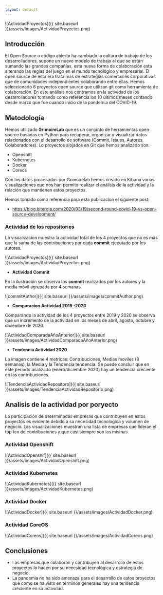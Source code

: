 ```yaml
---
layout: default
---
```



![ActividadProyectos]({{ site.baseurl }}/assets/images/ActividadProyectos.png)



## **Introducción**

El Open Source o código abierto ha cambiado la cultura de trabajo de los desarrolladores, supone un nuevo modelo de trabajo al que se están sumando las grandes compañías, esta nueva forma de colaboración esta alterando las reglas del juego en el mundo tecnológico y empresarial. El open source de esta era trata mas de estrategias comerciales corporativas que de comunidades independientes colaborando entre ellas. 
Hemos seleccionado 6 proyectos open source que utilizan git como herramienta de colaboración. En este análisis nos centramos en la actividad de los desarrolladores tomando como referencia los 10 últimos meses contando desde marzo que fue cuando inicio de la pandemia del COVID-19.

## **Metodología**

Hemos utilizado **GrimoireLab** que es un conjunto de herramientas  open source basadas en Python para recuperar, organizar y visualizar datos relacionados con el desarrollo de software (Commit, Issues, Autores, Colaboradores).
Lo proyectos alojados en Git que hemos analizado son:

* Openshift
* Kubernetes
* Docker
* Coreos


Con los datos procesados por Grimoirelab hemos creado  en Kibana varias visualizaciones que nos han permito realizar el análisis de la actividad y la relación que mantienen estos proyectos.

Hemos tomado como referencia para esta publicacion el siguiente post: 
* https://blog.bitergia.com/2020/03/19/second-round-covid-19-vs-open-source-development/ 


### Actividad de los repositorios

La visualizacion muestra la actividad total de los 4 proyectos que no es mas que la suma de las contribuciones por cada **commit** ejecutado por los autores.

![ActividadProyectos]({{ site.baseurl }}/assets/images/ActividadProyectos.png)

* **Actividad Commit**

En la ilustración se observa los **commit** realizados por los autores y la media móvil agrupada por 4 semanas.

![commitAuthor]({{ site.baseurl }}/assets/images/commitAuthor.png)

* **Comparacion Actividad 2019 -2020**

Comparando la actividad de los 4 proyectos entre 2019 y 2020 se observa que un incremento de la actividad en los meses de abril, agosto, octubre y diciembre de 2020.

![ActividadComparadaAñoAnterior]({{ site.baseurl }}/assets/images/ActividadComparadaAñoAnterior.png)

* **Tendencia Actividad 2020**

La imagen contiene 4 metricas: Contribuciones, Medias moviles (8 semanas), la Media y la Tendencia tendencia. Se puede concluir que en este período analizado (enero/diciembre 2020) hay un tendencia creciente en las contribuciones.

![TendenciaActividadRepositoro]({{ site.baseurl }}/assets/images/TendenciaActividadRepositorio.png)

## Analisis de la actividad por poryecto

La participación de determinadas empresas que contribuyen en estos proyectos es evidente debido a su necesidad tecnologica y volumen de negocio. Las visualizaciones muestran una lista de empresas que lideran el top ten de contribuciones y que casi siempre son las mismas.

### Actividad Openshift

![ActividadOpenshif]({{ site.baseurl }}/assets/images/ActividadOpenshift.png)
### Actividad Kubernetes

![ActividadKubernetes]({{ site.baseurl }}/assets/images/ActividadKubernetes.png)
### Actividad Docker

![ActividadDocker]({{ site.baseurl }}/assets/images/ActividadDocker.png)
### Actividad CoreOS

![ActividadCoreos]({{ site.baseurl }}/assets/images/ActividadCoreos.png)

## Conclusiones

* Las empresas que colaboran y contribuyen al desarrollo de estos proyectos lo hacen por su necesidad tecnológica y estrategia de negocio.
* La pandemia no ha sido amenaza para el desarrollo de estos proyectos que como se ha visto en términos generales hay una tendencia creciente en su actividad. 

